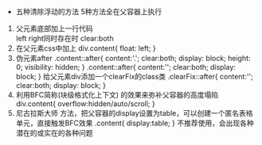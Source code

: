 * 五种清除浮动的方法
5种方法全在父容器上执行
1. 父元素底部加上一行代码<div style="clear:left;"></div> left right同时存在时 clear:both
2. 在父元素css中加上
div.content{
    float: left;
}
3. 伪元素after
.content::after{
      content:'.';
      clear:both;
      display: block;
      height: 0;
      visibility: hidden;
    }
.content::after{
      content:'';
      clear:both;
      display: block;
    }
给父元素div添加一个clearFix的class类
.clearFix::after{
      content:'';
      clear:both;
      display: block;
    }
4. 利用BFC简称(块级格式化上下文) 的效果来弥补父容器的高度塌陷
div.content{
    overflow:hidden/auto/scroll;
}
5. 尼古拉斯大师 方法，把父容器的display设置为table，可以创建一个匿名表格单元，直接触发BFC效果
.content{
    display:table;
}
不推荐使用，会出现各种潜在的或实在的各种问题
